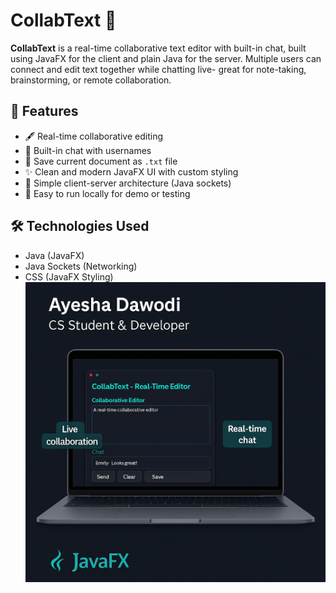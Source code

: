 # CollabText 📝

**CollabText** is a real-time collaborative text editor with built-in chat, built using JavaFX for the client and plain Java for the server. Multiple users can connect and edit text together while chatting live- great for note-taking, brainstorming, or remote collaboration.

## 🌟 Features

- 🖋️ Real-time collaborative editing
- 💬 Built-in chat with usernames
- 💾 Save current document as `.txt` file
- ✨ Clean and modern JavaFX UI with custom styling
- 🔗 Simple client-server architecture (Java sockets)
- 🧪 Easy to run locally for demo or testing

## 🛠️ Technologies Used

- Java (JavaFX)
- Java Sockets (Networking)
- CSS (JavaFX Styling)
 ![Alt text](https://github.com/dlawiz83/Collaborative-text-editor/blob/main/CollabText.Image.png)
